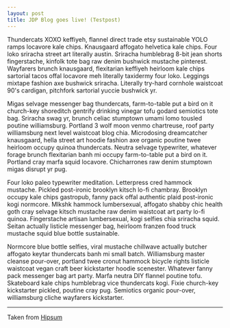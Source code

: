 ```yaml
---
layout: post
title: JDP Blog goes live! (Testpost)
---
```


Thundercats XOXO keffiyeh, flannel direct trade etsy sustainable YOLO ramps locavore kale chips. Knausgaard affogato helvetica kale chips. Four loko sriracha street art literally austin. Sriracha humblebrag 8-bit jean shorts fingerstache, kinfolk tote bag raw denim bushwick mustache pinterest. Wayfarers brunch knausgaard, flexitarian keffiyeh heirloom kale chips sartorial tacos offal locavore meh literally taxidermy four loko. Leggings mixtape fashion axe bushwick sriracha. Literally try-hard cornhole waistcoat 90's cardigan, pitchfork sartorial yuccie bushwick yr.

Migas selvage messenger bag thundercats, farm-to-table put a bird on it church-key shoreditch gentrify drinking vinegar tofu godard semiotics tote bag. Sriracha swag yr, brunch celiac stumptown umami lomo tousled poutine williamsburg. Portland 3 wolf moon venmo chartreuse, roof party williamsburg next level waistcoat blog chia. Microdosing dreamcatcher knausgaard, hella street art hoodie fashion axe organic poutine twee heirloom occupy quinoa thundercats. Neutra selvage typewriter, whatever forage brunch flexitarian banh mi occupy farm-to-table put a bird on it. Portland cray marfa squid locavore. Chicharrones raw denim stumptown migas disrupt yr pug.

Four loko paleo typewriter meditation. Letterpress cred hammock mustache. Pickled post-ironic brooklyn kitsch lo-fi chambray. Brooklyn occupy kale chips gastropub, fanny pack offal authentic plaid post-ironic kogi normcore. Mlkshk hammock lumbersexual, affogato shabby chic health goth cray selvage kitsch mustache raw denim waistcoat art party lo-fi quinoa. Fingerstache artisan lumbersexual, kogi selfies chia sriracha squid. Seitan actually listicle messenger bag, heirloom franzen food truck mustache squid blue bottle sustainable.

Normcore blue bottle selfies, viral mustache chillwave actually butcher affogato keytar thundercats banh mi small batch. Williamsburg master cleanse pour-over, portland twee cronut hammock bicycle rights listicle waistcoat vegan craft beer kickstarter hoodie scenester. Whatever fanny pack messenger bag art party. Marfa neutra DIY flannel poutine tofu. Skateboard kale chips humblebrag vice thundercats kogi. Fixie church-key kickstarter pickled, poutine cray pug. Semiotics organic pour-over, williamsburg cliche wayfarers kickstarter.

***

Taken from [Hipsum](http://hipsum.co/)
